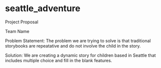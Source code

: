 # seattle_adventure

Project Proposal 

Team Name

Problem Statement: 
The problem we are trying to solve is that traditional storybooks are repeatative and do not involve the child in the story. 

Solution: 
We are creating a dynamic story for children based in Seattle that includes multiple choice and fill in the blank features.

